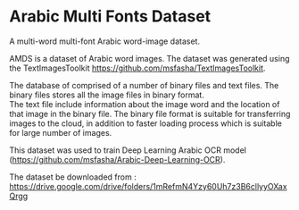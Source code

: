 # Arabic Multi Fonts Dataset
A multi-word multi-font Arabic word-image dataset. 

AMDS is a dataset of Arabic word images.
The dataset was generated using the TextImagesToolkit
https://github.com/msfasha/TextImagesToolkit.

The database of comprised of a number of binary files and text files.
The binary files stores all the image files in binary format.\
The text file include information about the image word and the location of that image in the binary file.
The binary file format is suitable for transferring images to the cloud, in addition to faster loading process which is suitable for large number of images.

This dataset was used to train Deep Learning Arabic OCR model (https://github.com/msfasha/Arabic-Deep-Learning-OCR).

The dataset be downloaded from :
https://drive.google.com/drive/folders/1mRefmN4Yzy60Uh7z3B6cllyyOXaxQrgg
